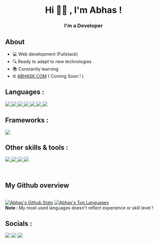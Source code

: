 <h1 align="center">Hi 👋🏼 , I'm Abhas !</h1>
<h3 align="center">I'm a Developer</h3>

## About

- 💻 Web development (Fullstack)
- 🔍 Ready to adapt to new technologies
- 📚 Constantly learning
- 🌐 [ABHASK.COM](https://abhask.com) ( Coming Soon ! )

## Languages :
<p align="left">  
    <a href="https://developer.mozilla.org/en-US/docs/Web/JavaScript" target="_blank"> <img src="https://img.icons8.com/color/48/000000/javascript.png"/> </a> 
    <a href="https://www.w3.org/html/" target="_blank"> <img src="https://img.icons8.com/color/48/000000/html-5.png"/> </a> 
    <a href="https://www.w3schools.com/css/" target="_blank"> <img src="https://img.icons8.com/color/48/000000/css3.png"/> </a> 
    <a href="https://www.learn-c.org/" target="_blank"> <img src="https://img.icons8.com/color/48/000000/c-programming.png"/> </a>
    <a href="https://isocpp.org/" target="_blank"> <img src="https://img.icons8.com/color/48/000000/c-plus-plus-logo.png"/> </a>
    <a href="https://www.java.com" target="_blank"> <img src="https://img.icons8.com/color/48/000000/java-coffee-cup-logo.png"/> </a>
    <a href="https://sass-lang.com/" target="_blank"> <img src="https://img.icons8.com/color/48/000000/sass.png"/> </a>
</p>

## Frameworks :
<p align="left"> 
    <a href="https://reactjs.org/" target="_blank"> <img src="https://img.icons8.com/office/40/000000/react.png"/> </a>
</p>

## Other skills & tools :
<p align="left"> 
    <a href="https://firebase.google.com/" target="_blank"> <img src="https://img.icons8.com/color/48/000000/firebase.png"/> </a>   
    <a href="https://git-scm.com/" target="_blank"> <img src="https://img.icons8.com/color/48/000000/git.png"/> </a> 
    <a href="https://code.visualstudio.com/" target="_blank"> <img src="https://img.icons8.com/color/48/000000/visual-studio-code-2019.png"/> </a>
    <a href="https://figma.com/" target="_blank"> <img src="https://img.icons8.com/color/48/000000/figma.png"/> </a>
</p>

<br/>

## My Github overview
  <br/>
    <a href="https://github.com/iamabhas/github-readme-stats"><img alt="Abhas's Github Stats" src="https://github-readme-stats.vercel.app/api?username=iamabhas&show_icons=true&count_private=true&theme=react&hide_border=true&bg_color=0D1117" /></a>
  <a href="https://github.com/SubhamRaoniar28/github-readme-stats"><img alt="Abhas's Top Languages" src="https://github-readme-stats.vercel.app/api/top-langs/?username=iamabhas&langs_count=8&count_private=true&layout=compact&theme=react&hide_border=true&bg_color=0D1117" /></a>
  <br/>
  <b>Note : </b>My most used languages doesn't reflect experience or skill level !
  <br/>
  
 ## Socials :
<p align="left">
<a href = "https://abhask.com"><img src="https://img.icons8.com/color/48/000000/domain.png"/></a>
<a href = "https://www.linkedin.com/in/abhas-khanal/"> <img src="https://img.icons8.com/fluent/48/000000/linkedin.png"/></a>
<a href = "https://www.instagram.com/abhas.purple"><img src="https://img.icons8.com/fluent/48/000000/instagram-new.png"/></a>
</p>





